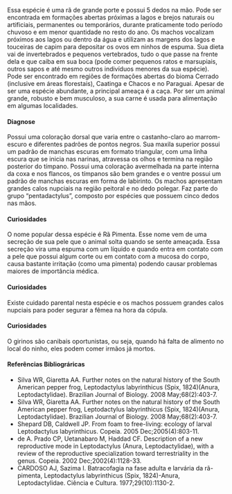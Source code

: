 ﻿Essa espécie é uma rã de grande porte e possui 5 dedos na mão. Pode ser encontrada em formações abertas próximas a lagos e brejos naturais ou artificiais, permanentes  ou temporários, durante praticamente todo período chuvoso e em menor quantidade no resto do ano. Os machos vocalizam próximos aos lagos ou dentro da água e utilizam as margens dos lagos e touceiras de capim para depositar os ovos em ninhos de espuma. Sua dieta vai de invertebrados e pequenos vertebrados, tudo o que passe na frente dela e que caiba em sua boca (pode comer pequenos ratos e marsupiais, outros sapos e até mesmo outros indivíduos menores da sua espécie). Pode ser encontrado em regiões de formações abertas do bioma Cerrado (inclusive em áreas florestais), Caatinga e Chacos e no Paraguai. Apesar de ser uma espécie abundante, a principal ameaça é a caça. Por ser um animal grande, robusto e bem musculoso, a sua carne é usada para alimentação em algumas localidades.


#### Diagnose
Possui uma coloração dorsal que varia entre o castanho-claro ao marrom-escuro e diferentes padrões de pontos negros. Sua maxila superior possui um padrão de manchas escuras em formato triangular, com uma linha escura que se inicia nas narinas, atravessa os olhos e termina na região posterior do tímpano. Possui uma coloração avermelhada na parte interna da coxa e nos flancos, os tímpanos são bem grandes e o ventre possui um padrão de manchas escuras em forma de labirinto. Os machos apresentam grandes calos nupciais na região peitoral e no dedo polegar. Faz parte do grupo “pentadactylus”, composto por espécies que possuem cinco dedos nas mãos. 


#### Curiosidades
O nome popular dessa espécie é Rã Pimenta. Esse nome vem de uma secreção de sua pele que o animal solta quando se sente ameaçada. Essa secreção vira uma espuma com um líquido e quando entra em contato com a pele que possui algum corte ou em contato com a mucosa do corpo, causa bastante irritação (como uma pimenta) podendo causar problemas maiores de importância médica.


#### Curiosidades
Existe cuidado parental nesta espécie e os machos possuem grandes calos nupciais para poder segurar a fêmea na hora da cópula.


#### Curiosidades
O girinos são canibais oportunistas, ou seja, quando há falta de alimento no local do ninho, eles podem comer irmãos já mortos.


#### Referências Bibliográricas
* Silva WR, Giaretta AA. Further notes on the natural history of the South American pepper frog, Leptodactylus labyrinthicus (Spix, 1824)(Anura, Leptodactylidae). Brazilian Journal of Biology. 2008 May;68(2):403-7.
* Silva WR, Giaretta AA. Further notes on the natural history of the South American pepper frog, Leptodactylus labyrinthicus (Spix, 1824)(Anura, Leptodactylidae). Brazilian Journal of Biology. 2008 May;68(2):403-7.
* Shepard DB, Caldwell JP. From foam to free-living: ecology of larval Leptodactylus labyrinthicus. Copeia. 2005 Dec;2005(4):803-11.
* de A. Prado CP, Uetanabaro M, Haddad CF. Description of a new reproductive mode in Leptodactylus (Anura, Leptodactylidae), with a review of the reproductive specialization toward terrestriality in the genus. Copeia. 2002 Dec;2002(4):1128-33.
* CARDOSO AJ, Sazima I. Batracofagia na fase adulta e larvária da rã-pimenta, Leptodactylus labyrinthicus (Spix, 1824)-Anura, Leptodactylidae. Ciência e Cultura. 1977;29(10):1130-2.